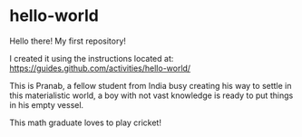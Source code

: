 # hello-world
Hello there!
My first repository! 

I created it using the instructions located at: https://guides.github.com/activities/hello-world/

This is Pranab, a fellow student from India busy creating his way to settle in this materialistic world, 
a boy with not vast knowledge is ready to put things in his empty vessel.

This math graduate loves to play cricket!
